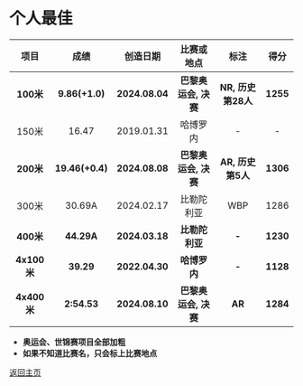 # 个人最佳

|    项目     |      成绩       |    创造日期    |      比赛或地点      |        标注        |   得分   |
| :---------: | :-------------: | :------------: | :------------------: | :----------------: | :------: |
|  **100米**  | **9.86(+1.0)**  | **2024.08.04** | **巴黎奥运会, 决赛** | **NR, 历史第28人** | **1255** |
|    150米    |      16.47      |   2019.01.31   |       哈博罗内       |         -          |    -     |
|  **200米**  | **19.46(+0.4)** | **2024.08.08** | **巴黎奥运会, 决赛** | **AR, 历史第5人**  | **1306** |
|    300米    |     30.69A      |   2024.02.17   |      比勒陀利亚      |        WBP         |   1286   |
|  **400米**  |   **44.29A**    | **2024.03.18** |    **比勒陀利亚**    |       **-**        | **1230** |
| **4x100米** |    **39.29**    | **2022.04.30** |     **哈博罗内**     |       **-**        | **1128** |
| **4x400米** |   **2:54.53**   | **2024.08.10** | **巴黎奥运会, 决赛** |       **AR**       | **1284** |

- **奥运会、世锦赛项目全部加粗**
- **如果不知道比赛名，只会标上比赛地点**

[返回主页](./Profile.md)